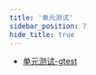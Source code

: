 ```yaml
---
title: '单元测试'
sidebar_position: 7
hide_title: true
---
```


- [单元测试-gtest](output/goframe-v2.6-md/组件列表/单元测试/单元测试-gtest)